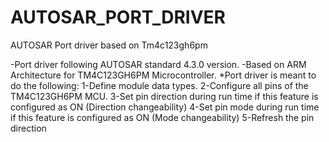 # AUTOSAR_PORT_DRIVER
AUTOSAR Port driver based on Tm4c123gh6pm

-Port driver following AUTOSAR standard 4.3.0 version.
-Based on ARM Architecture for TM4C123GH6PM Microcontroller.
*Port driver is meant to do the following:
1-Define module data types.
2-Configure all pins of the TM4C123GH6PM MCU.
3-Set pin direction during run time if this feature is configured as ON (Direction changeability)
4-Set pin mode during run time if this feature is configured as ON (Mode changeability)
5-Refresh the pin direction
